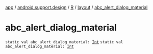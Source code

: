 [app](../../../index.md) / [android.support.design](../../index.md) / [R](../index.md) / [layout](index.md) / [abc_alert_dialog_material](.)

# abc_alert_dialog_material

`static val abc_alert_dialog_material: `[`Int`](https://kotlinlang.org/api/latest/jvm/stdlib/kotlin/-int/index.html)
`static val abc_alert_dialog_material: `[`Int`](https://kotlinlang.org/api/latest/jvm/stdlib/kotlin/-int/index.html)